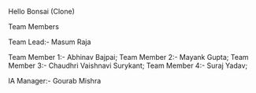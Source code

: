 Hello Bonsai (Clone)


Team Members

Team Lead:- Masum Raja

Team Member 1:- Abhinav Bajpai;
Team Member 2:- Mayank Gupta;
Team Member 3:- Chaudhri Vaishnavi Surykant;
Team Member 4:- Suraj Yadav;

IA Manager:- Gourab Mishra
